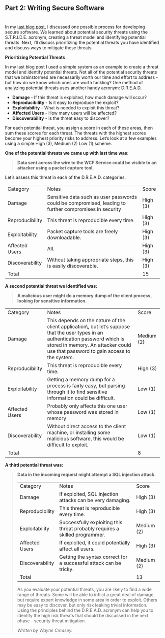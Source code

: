 

## Part 2: Writing Secure Software 
#
In my [last blog post](/writing-secure-software-part-1/), I discussed one possible process for developing secure software. We learned about potential security threats using the S.T.R.I.D.E. acronym, creating a threat model and identifying potential threats. Next, I’ll discuss prioritizing the potential threats you have identified and discuss ways to mitigate these threats.

**Prioritizing Potential Threats**

In my last blog post I used a simple system as an example to create a threat model and identify potential threats. Not all of the potential security threats that we brainstormed are necessarily worth our time and effort to address - but how do we know which ones are worth tackling? One method of analyzing potential threats uses another handy acronym: D.R.E.A.D.

- **Damage** - If this threat is exploited, how much damage will occur?
- **Reproducibility** - Is it easy to reproduce the exploit?
- **Exploitability** \- What is needed to exploit this threat?
- ****Affected Users**** \- How many users will be affected?
- **Discoverability** - Is the threat easy to discover?

For each potential threat, you assign a score in each of these areas, then sum these scores for each threat. The threats with the highest scores become your highest priority risks to address. Let’s look at a few examples using a simple High (3), Medium (2) Low (1) scheme.

**One of the potential threats we came up with last time was:**

> **Data sent across the wire to the WCF Service could be visible to an attacker using a packet capture tool.**

Let’s assess this threat in each of the D.R.E.A.D. categories.

<table><tbody><tr><td>Category</td><td>Notes</td><td>Score</td></tr><tr><td>Damage</td><td>Sensitive data such as user passwords could be compromised, leading to further compromises in security</td><td>High (3)</td></tr><tr><td>Reproducibility</td><td>This threat is reproducible every time.</td><td>High (3)</td></tr><tr><td>Exploitability</td><td>Packet capture tools are freely downloadable.</td><td>High (3)</td></tr><tr><td>Affected Users</td><td>All.</td><td>High (3)</td></tr><tr><td>Discoverability</td><td>Without taking appropriate steps, this is easily discoverable.</td><td>High (3)</td></tr><tr><td>Total</td><td></td><td>15</td></tr></tbody></table>

**A second potential threat we identified was:**

> **A malicious user might do a memory dump of the client process, looking for sensitive information.**

<table><tbody><tr><td>Category</td><td>Notes</td><td>Score</td></tr><tr><td>Damage</td><td>This depends on the nature of the client application\, but let’s suppose that the user types in an authentication password which is stored in memory. An attacker could use that password to gain access to the system.</td><td>Medium (2)</td></tr><tr><td>Reproducibility</td><td>This threat is reproducible every time.</td><td>High (3)</td></tr><tr><td>Exploitability</td><td>Getting a memory dump for a process is fairly easy, but parsing through it to find sensitive information could be difficult.</td><td>Low (1)</td></tr><tr><td>Affected Users</td><td>Probably only affects this one user whose password was stored in memory</td><td>Low (1)</td></tr><tr><td>Discoverability</td><td>Without direct access to the client machine, or installing some malicious software, this would be difficult to exploit.</td><td>Low (1)</td></tr><tr><td>Total</td><td></td><td>8</td></tr></tbody></table>

**A third potential threat was:**

> **Data in the incoming request might attempt a SQL injection attack.**
> 
> <table><tbody><tr><td>Category</td><td>Notes</td><td>Score</td></tr><tr><td>Damage</td><td>If exploited, SQL injection attacks can be very damaging.</td><td>High (3)</td></tr><tr><td>Reproducibility</td><td>This threat is reproducible every time.</td><td>High (3)</td></tr><tr><td>Exploitability</td><td>Successfully exploiting this threat probably requires a skilled programmer.</td><td>Medium (2)</td></tr><tr><td>Affected Users</td><td>If exploited, it could potentially affect all users.</td><td>High (3)</td></tr><tr><td>Discoverability</td><td>Getting the syntax correct for a successful attack can be tricky.</td><td>Medium (2)</td></tr><tr><td>Total</td><td></td><td>13</td></tr></tbody></table>
> 
> As you evaluate your potential threats, you are likely to find a wide range of threats. Some will be able to inflict a great deal of damage, but require expert knowledge in some area in order to exploit. Others may be easy to discover, but only risk leaking trivial information. Using the principles behind the D.R.E.A.D. acronym can help you to identify the high risk threats that should be discussed in the next phase - security threat mitigation.
> 
> _Written by Wayne Creasey._
